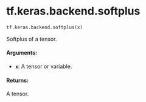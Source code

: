 <div itemscope itemtype="http://developers.google.com/ReferenceObject">
<meta itemprop="name" content="tf.keras.backend.softplus" />
<meta itemprop="path" content="Stable" />
</div>

# tf.keras.backend.softplus

``` python
tf.keras.backend.softplus(x)
```

Softplus of a tensor.

#### Arguments:

* <b>`x`</b>: A tensor or variable.


#### Returns:

A tensor.